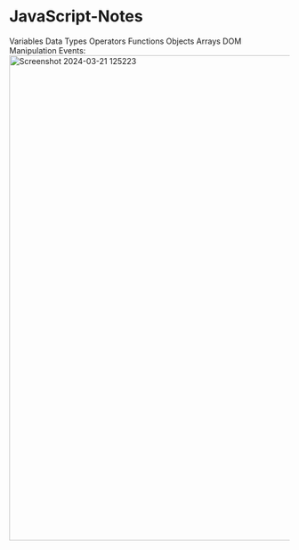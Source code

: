 # JavaScript-Notes
Variables
Data Types
Operators
Functions
Objects
Arrays
DOM Manipulation
Events:
<img width="871" alt="Screenshot 2024-03-21 125223" src="https://github.com/Darshanbs200/JavaScript-Notes/assets/128827805/0bd77ed7-eb3e-4e97-9c56-289f052e3e90">

